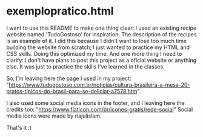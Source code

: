 # exemplopratico.html
 
I want to use this README to make one thing clear: I used an existing recipe website named 'TudoGostoso' for inspiration. The description of the recipes is an example of it. I did this because I didn't want to lose too much time building the website from scratch; I just wanted to practice my HTML and CSS skills. Doing this optimized my time.
And one more thing I need to clarify: I don't have plans to post this project as a oficial website or anything else. It was just to practice the skills I've learned in the classes.
 
 So, I’m leaving here the page I used in my project: "https://www.tudogostoso.com.br/noticias/cultura-brasileira-a-mesa-20-pratos-tipicos-do-brasil-para-se-deliciar-a7578.htm".
 
 I also used some social media icons in the footer, and I leaving here the credits too: "https://www.flaticon.com/br/icones-gratis/rede-social" Social media icons were made by riajulislam.

 That's it :)
